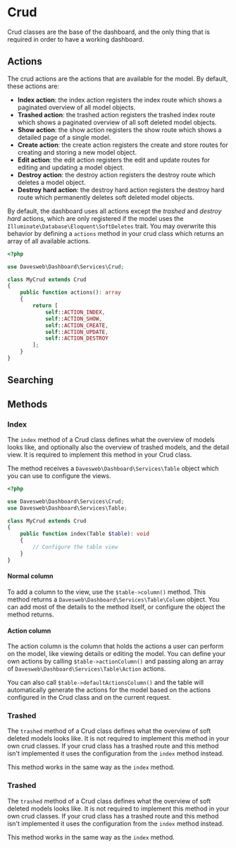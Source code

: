 # Crud

Crud classes are the base of the dashboard, and the only thing that is required in order to have a 
working dashboard.

## Actions

The crud actions are the actions that are available for the model. By default, these actions are:

- **Index action**: the index action registers the index route which shows a paginated overview of all model objects.
- **Trashed action**: the trashed action registers the trashed index route which shows a paginated overview of all soft deleted model objects.
- **Show action**: the show action registers the show route which shows a detailed page of a single model.
- **Create action**: the create action registers the create and store routes for creating and storing a new model object.
- **Edit action**: the edit action registers the edit and update routes for editing and updating a model object.
- **Destroy action**: the destroy action registers the destroy route which deletes a model object.
- **Destroy hard action**: the destroy hard action registers the destroy hard route which permanently deletes soft deleted model objects.

By default, the dashboard uses all actions except the _trashed_ and _destroy hard_ actions, which are only registered 
if the model uses the `Illuminate\Database\Eloquent\SoftDeletes` trait. You may overwrite this behavior by defining a 
`actions` method in your crud class which returns an array of all available actions.

```php
<?php

use Davesweb\Dashboard\Services\Crud;

class MyCrud extends Crud
{
    public function actions(): array
    {
        return [
            self::ACTION_INDEX, 
            self::ACTION_SHOW, 
            self::ACTION_CREATE, 
            self::ACTION_UPDATE, 
            self::ACTION_DESTROY
        ];
    }
}
```

## Searching

## Methods

### Index

The `index` method of a Crud class defines what the overview of models looks like, and optionally 
also the overview of trashed models, and the detail view. It is required to implement this method 
in your Crud class.

The method receives a `Davesweb\Dashboard\Services\Table` object which you can use to configure 
the views.

```php
<?php

use Davesweb\Dashboard\Services\Crud;
use Davesweb\Dashboard\Services\Table;

class MyCrud extends Crud
{
    public function index(Table $table): void
    {
        // Configure the table view
    }
}
```

#### Normal column

To add a column to the view, use the `$table->column()` method. This 
method returns a `Davesweb\Dashboard\Services\Table\Column` object. You can add most of the 
details to the method itself, or configure the object the method returns.

#### Action column

The action column is the column that holds the actions a user can perform on the model, like 
viewing details or editing the model. You can define your own actions by calling 
`$table->actionColumn()` and passing along an array of `Davesweb\Dashboard\Services\Table\Action`
actions.

You can also call `$table->defaultActionsColumn()` and the table will automatically generate 
the actions for the model based on the actions configured in the Crud class and on the 
current request.

### Trashed

The `trashed` method of a Crud class defines what the overview of soft deleted models looks like. 
It is not required to implement this method in your own crud classes. If your crud class has a 
trashed route and this method isn't implemented it uses the configuration from the `index` method
instead.

This method works in the same way as the `index` method.

### Trashed

The `trashed` method of a Crud class defines what the overview of soft deleted models looks like.
It is not required to implement this method in your own crud classes. If your crud class has a
trashed route and this method isn't implemented it uses the configuration from the `index` method
instead.

This method works in the same way as the `index` method.
